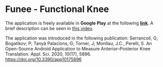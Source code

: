 # Funee - Functional Knee

The application is freely available in **Google Play** at the following [**link**](https://play.google.com/store/apps/details?id=com.LAMUPC.FuneeApp&hl=ca&gl=US). A brief description can be seen in [this video](https://www.youtube.com/watch?v=nlWf7Avy31o).

The application was introduced in the following publication:
Serrancolí, G; Bogatikov; P; Tanyà Palacions, G; Torner, J; Monllau, J.C., Perelli, S. An Open-Source Android Application to Measure Anterior–Posterior Knee Translation. Appl. Sci. 2020, 10(17), 5896. https://doi.org/10.3390/app10175896
